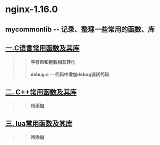 
nginx-1.16.0
====
mycommonlib -- 记录、整理一些常用的函数、库
----

## [一.C语言常用函数及其库](https://github.com/lotluck/nginx-1.16.0/tree/master/myexercise)<br>
>> ####  字符串和整数相互转化
>> ####  debug.c --   代码中增加debug调试代码

## [二. C++常用函数及其库](https://github.com/lotluck/nginx-1.16.0/tree/master/myexercise/myngx_hash)<br>
>> #### 待添加


## [三. lua常用函数及其库](https://github.com/lotluck/nginx-1.16.0/tree/master/myexercise/myngx_hash)<br>
>> #### 待添加
 




